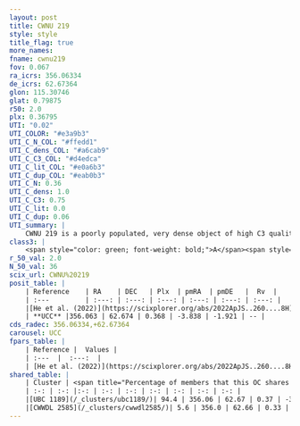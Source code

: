 ```yaml
---
layout: post
title: CWNU 219
style: style
title_flag: true
more_names: 
fname: cwnu219
fov: 0.067
ra_icrs: 356.06334
de_icrs: 62.67364
glon: 115.30746
glat: 0.79875
r50: 2.0
plx: 0.36795
UTI: "0.02"
UTI_COLOR: "#e3a9b3"
UTI_C_N_COL: "#ffedd1"
UTI_C_dens_COL: "#a6cab9"
UTI_C_C3_COL: "#d4edca"
UTI_C_lit_COL: "#e0a6b3"
UTI_C_dup_COL: "#eab0b3"
UTI_C_N: 0.36
UTI_C_dens: 1.0
UTI_C_C3: 0.75
UTI_C_lit: 0.0
UTI_C_dup: 0.06
UTI_summary: |
    CWNU 219 is a poorly populated, very dense object of high C3 quality. It was recently reported in the literature.<br><br><span style="color: #99180f; font-weight: bold;">Warning: </span>This is very likely a duplicate object, which shares a large percentage of members with at least one previously reported entry.
class3: |
    <span style="color: green; font-weight: bold;">A</span><span style="color: #FFC300; font-weight: bold;">B</span>
r_50_val: 2.0
N_50_val: 36
scix_url: CWNU%20219
posit_table: |
    | Reference    | RA    | DEC   | Plx  | pmRA  | pmDE   |  Rv  |
    | :---         | :---: | :---: | :---: | :---: | :---: | :---: |
    |[He et al. (2022)](https://scixplorer.org/abs/2022ApJS..260....8H) | 356.093 | 62.668 | 0.37 | -3.83 | -1.92 | -- |
    | **UCC** |356.063 | 62.674 | 0.368 | -3.838 | -1.921 | -- | 
cds_radec: 356.06334,+62.67364
carousel: UCC
fpars_table: |
    | Reference |  Values |
    | :---  |  :---:  |
    | [He et al. (2022)](https://scixplorer.org/abs/2022ApJS..260....8H) | `AG=0.2, m-M=12.2, logAge=6.4, Z=0.04` |
shared_table: |
    | Cluster | <span title="Percentage of members that this OC shares with the ones listed">%</span>   | RA   | DEC   | Plx   | pmRA  | pmDE  | Rv | UTI |
    | :-: | :-: |:-: | :-: | :-: | :-: | :-: | :-: | :-: |
    |[UBC 1189](/_clusters/ubc1189/)| 94.4 | 356.06 | 62.67 | 0.37 | -3.84 | -1.92 | -- |0.59 |
    |[CWWDL 2585](/_clusters/cwwdl2585/)| 5.6 | 356.0 | 62.66 | 0.33 | -3.68 | -1.47 | -65.43 |0.25 |
---
```

